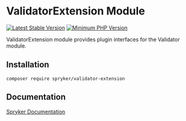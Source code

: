 # ValidatorExtension Module
[![Latest Stable Version](https://poser.pugx.org/spryker/validator-extension/v/stable.svg)](https://packagist.org/packages/spryker/validator-extension)
[![Minimum PHP Version](https://img.shields.io/badge/php-%3E%3D%207.4-8892BF.svg)](https://php.net/)

ValidatorExtension module provides plugin interfaces for the Validator module.

## Installation

```
composer require spryker/validator-extension
```

## Documentation

[Spryker Documentation](https://documentation.spryker.com)
